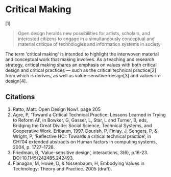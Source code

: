 # Critical Making

\[1\]

> Open design heralds new possibilities for artists, scholars, and interested citizens to engage in a simultaneously conceptual and material critique of technologies and information systems in society

The term 'critical making' is intended to highlight the interwoven material and conceptual work that making involves. As a teaching and research strategy, critical making shares an emphasis on values with both critical design and critical practices — such as the critical technical practice\[2\] from which is derives, as well as value-sensitive-design\[3\] and values-in-design\[4\].

## Citations

1. Ratto, Matt. Open Design Now!. page 205
2. Agre, P, ‘Toward a Critical Technical Practice: Lessons Learned in Trying to Reform AI’, in Bowker, G, Gasser, L, Star, L and Turner, B, eds, Bridging the Great Divide: Social Science, Technical Systems, and Cooperative Work. Erlbaum, 1997. Dourish, P, Finlay, J, Sengers, P, & Wright, P, ‘Reflective HCI: Towards a critical technical practice’, in CHI’04 extended abstracts on Human factors in computing systems, 2004, p. 1727–1728.
3. Friedman, B, ‘Value-sensitive design’, interactions, 3(6), p.16-23. DOI:10.1145/242485.242493.
4. Flanagan, M, Howe, D, & Nissenbaum, H, Embodying Values in Technology: Theory and Practice. 2005 (draft).



